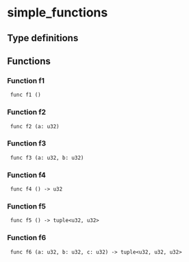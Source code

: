 # simple_functions



## Type definitions



## Functions

### Function f1

` func f1 ()`


### Function f2

` func f2 (a: u32)`


### Function f3

` func f3 (a: u32, b: u32)`


### Function f4

` func f4 () -> u32`


### Function f5

` func f5 () -> tuple<u32, u32>`


### Function f6

` func f6 (a: u32, b: u32, c: u32) -> tuple<u32, u32, u32>`

